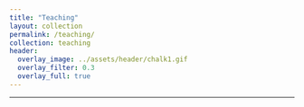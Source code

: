 ```yaml
---
title: "Teaching"
layout: collection
permalink: /teaching/
collection: teaching
header:
  overlay_image: ../assets/header/chalk1.gif
  overlay_filter: 0.3
  overlay_full: true
---
```

---
